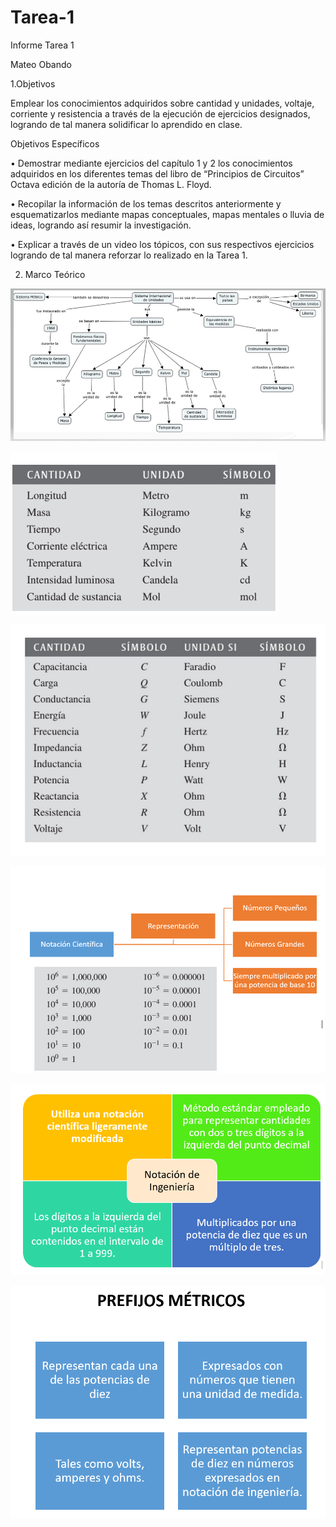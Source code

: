 # Tarea-1

Informe Tarea 1 

Mateo Obando 

1.Objetivos 

Emplear los conocimientos adquiridos sobre cantidad y unidades, voltaje, corriente y resistencia a través de la ejecución de ejercicios designados, logrando de tal manera solidificar lo aprendido en clase.

Objetivos Específicos

•	Demostrar mediante ejercicios del capítulo 1 y 2 los conocimientos adquiridos en los diferentes temas del libro de “Principios de Circuitos” Octava edición de la autoría de Thomas L. Floyd.

•	Recopilar la información de los temas descritos anteriormente y esquematizarlos mediante mapas conceptuales, mapas mentales o lluvia de ideas, logrando así resumir la investigación.

•	Explicar a través de un video los tópicos, con sus respectivos ejercicios logrando de tal manera reforzar lo realizado en la Tarea 1.

2. Marco Teórico

![](https://github.com/mAttIuS1106/Tarea-1/blob/main/Marco%20Te%C3%B3rico%201.1.PNG)

![](https://github.com/mAttIuS1106/Tarea-1/blob/main/Marco%20Te%C3%B3rico%201.2.PNG)

![](https://github.com/mAttIuS1106/Tarea-1/blob/main/Marco%20Te%C3%B3rico%201.3.PNG)

![](https://github.com/mAttIuS1106/Tarea-1/blob/main/Marco%20te%C3%B3rico%201.5.PNG)

![](https://github.com/mAttIuS1106/Tarea-1/blob/main/Marco%20te%C3%B3rico%201.6.PNG)

![](https://github.com/mAttIuS1106/Tarea-1/blob/main/Marco%20te%C3%B3rico%201.7.PNG)

